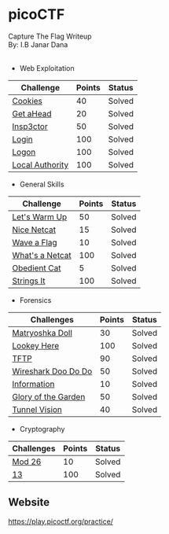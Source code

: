 # picoCTF
Capture The Flag Writeup\
By: I.B Janar Dana
<br />
<br />

- Web Exploitation

| Challenge                                                         | Points | Status |
|-------------------------------------------------------------------|--------|--------|
|[Cookies](./Web%20exploitation/Cookies/readme.md)                  |   40   | Solved |
|[Get aHead](./Web%20exploitation/Get%20ahead/readme.md)            |   20   | Solved |
|[Insp3ctor](./Web%20exploitation/Insp3ctor/readme.md)              |   50   | Solved |
|[Login](./Web%20exploitation/Login/readme.md)                      |   100  | Solved |
|[Logon](./Web%20exploitation/Logon/readme.md)                      |   100  | Solved |
|[Local Authority](./Web%20exploitation/Local%20authority/readme.md)|   100  | Solved |


- General Skills

| Challenge                                                          | Points | Status |
|--------------------------------------------------------------------|--------|--------|
|[Let's Warm Up](./General%20skills/Lets%20warm%20up/readme.md)      |   50   | Solved |
|[Nice Netcat](./General%20skills/Nice%20netcat/readme.md)           |   15   | Solved |
|[Wave a Flag](./General%20skills/Wave%20a%20flag/readme.md)         |   10   | Solved |
|[What's a Netcat](./General%20skills/What's%20a%20netcat/readme.md) |   100  | Solved |
|[Obedient Cat](./General%20skills/Obedient%20cat/readme.md)         |   5    | Solved |
|[Strings It](./General%20skills/String%20it/readme.md)              |   100  | Solved |


 - Forensics

 | Challenges                                                           | Points | Status |
 |----------------------------------------------------------------------|--------|--------|
 |[Matryoshka Doll](./Forensics/Matryoshka%20doll/readme.md)            |   30   | Solved |
 |[Lookey Here](./Forensics/Lookey%20here/readme.md)                    |   100  | Solved |
 |[TFTP](./Forensics/Trivial%20flag%20transfer%20protocol/readme.md)    |   90   | Solved |
 |[Wireshark Doo Do Do](./Forensics/Wireshark%20doo%20do%20do/readme.md)|   50   | Solved |
 |[Information](./Forensics/Information/readme.md)                      |   10   | Solved |
 |[Glory of the Garden](./Forensics/Glory%20of%20the%20garden/readme.md)|   50   | Solved |
 |[Tunnel Vision](./Forensics/Tunn3l%20v1s10n/readme.md)                |   40   | Solved |


 - Cryptography

 | Challenges                                  | Points | Status |
 |---------------------------------------------|--------|--------|
 |[Mod 26](./Cryptography/Mod%2026/readme.md)  |   10   | Solved |
 |[13](./Cryptography/13/readme.md)            |   100  | Solved |


Website
---
<https://play.picoctf.org/practice/>
